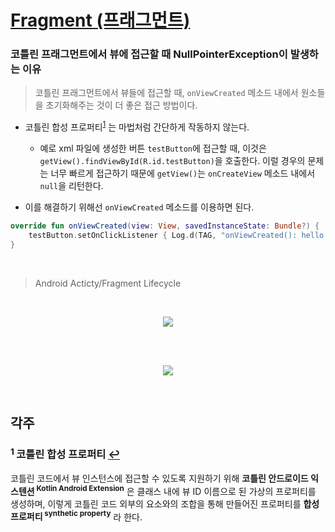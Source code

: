 # [Fragment (프래그먼트)](https://developer.android.com/guide/components/fragments?hl=ko)

### 코틀린 프래그먼트에서 뷰에 접근할 때 NullPointerException이 발생하는 이유

> 코틀린 프래그먼트에서 뷰들에 접근할 때, `onViewCreated` 메소드 내에서 원소들을 초기화해주는 것이 더 좋은 접근 방법이다.

- 코틀린 합성 프로퍼티<sup id = "a1">[1](#f1)</sup> 는 마법처럼 간단하게 작동하지 않는다.

  - 예로 xml 파일에 생성한 버튼 `testButton`에 접근할 때, 이것은 `getView().findViewById(R.id.testButton)`을 호출한다. 이럴 경우의 문제는 너무 빠르게 접근하기 때문에 `getView()`는 `onCreateView` 메소드 내에서 `null`을 리턴한다.

- 이를 해결하기 위해선 `onViewCreated` 메소드를 이용하면 된다.
 
```kotlin
override fun onViewCreated(view: View, savedInstanceState: Bundle?) {
    testButton.setOnClickListener { Log.d(TAG, "onViewCreated(): hello world"); }
}
```

<br>

> Android Acticty/Fragment Lifecycle

<br>
<p align = 'center'>
<img src = 'https://user-images.githubusercontent.com/39554623/64147614-ce4cdb80-ce5b-11e9-9e91-b34b44150df7.png'>
</p>
<br>

<br>
<p align = 'center'>
<img src = 'https://user-images.githubusercontent.com/39554623/64147612-cdb44500-ce5b-11e9-8539-e94dc90a0da2.png'>
</p>
<br>

## 각주

### <b id = "f1"><sup> 1 </sup></b> 코틀린 합성 프로퍼티 [ ↩](#a1)

코틀린 코드에서 뷰 인스턴스에 접근할 수 있도록 지원하기 위해 **코틀린 안드로이드 익스텐션<sup> Kotlin Android Extension</sup>** 은 클래스 내에 뷰 ID 이름으로 된 가상의 프로퍼티를 생성하며, 이렇게 코틀린 코드 외부의 요소와의 조합을 통해 만들어진 프로퍼티를 **합성 프로퍼티<sup> synthetic property</sup>** 라 한다.